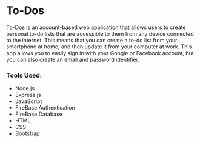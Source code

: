 # To-Dos

To-Dos is an account-based web application that allows users to create personal to-do lists that are accessible to them from any device connected to the internet. This means that you can create a to-do list from your smartphone at home, and then update it from your computer at work. This app allows you to easily sign in with your Google or Facebook account, but you can also create an email and password identifier.

### Tools Used:
- Node.js
- Express.js
- JavaScript
- FireBase Authentication
- FireBase Database
- HTML
- CSS
- Bootstrap
